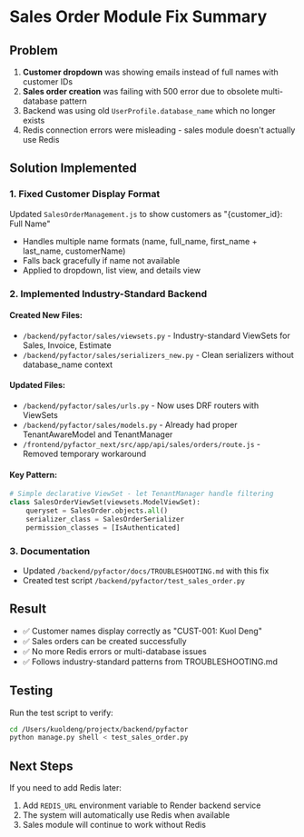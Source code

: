 # Sales Order Module Fix Summary

## Problem
1. **Customer dropdown** was showing emails instead of full names with customer IDs
2. **Sales order creation** was failing with 500 error due to obsolete multi-database pattern
3. Backend was using old `UserProfile.database_name` which no longer exists
4. Redis connection errors were misleading - sales module doesn't actually use Redis

## Solution Implemented

### 1. Fixed Customer Display Format
Updated `SalesOrderManagement.js` to show customers as "{customer_id}: Full Name"
- Handles multiple name formats (name, full_name, first_name + last_name, customerName)
- Falls back gracefully if name not available
- Applied to dropdown, list view, and details view

### 2. Implemented Industry-Standard Backend

#### Created New Files:
- `/backend/pyfactor/sales/viewsets.py` - Industry-standard ViewSets for Sales, Invoice, Estimate
- `/backend/pyfactor/sales/serializers_new.py` - Clean serializers without database_name context

#### Updated Files:
- `/backend/pyfactor/sales/urls.py` - Now uses DRF routers with ViewSets
- `/backend/pyfactor/sales/models.py` - Already had proper TenantAwareModel and TenantManager
- `/frontend/pyfactor_next/src/app/api/sales/orders/route.js` - Removed temporary workaround

#### Key Pattern:
```python
# Simple declarative ViewSet - let TenantManager handle filtering
class SalesOrderViewSet(viewsets.ModelViewSet):
    queryset = SalesOrder.objects.all()
    serializer_class = SalesOrderSerializer
    permission_classes = [IsAuthenticated]
```

### 3. Documentation
- Updated `/backend/pyfactor/docs/TROUBLESHOOTING.md` with this fix
- Created test script `/backend/pyfactor/test_sales_order.py`

## Result
- ✅ Customer names display correctly as "CUST-001: Kuol Deng"
- ✅ Sales orders can be created successfully
- ✅ No more Redis errors or multi-database issues
- ✅ Follows industry-standard patterns from TROUBLESHOOTING.md

## Testing
Run the test script to verify:
```bash
cd /Users/kuoldeng/projectx/backend/pyfactor
python manage.py shell < test_sales_order.py
```

## Next Steps
If you need to add Redis later:
1. Add `REDIS_URL` environment variable to Render backend service
2. The system will automatically use Redis when available
3. Sales module will continue to work without Redis